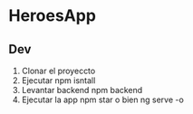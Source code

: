 # HeroesApp

## Dev

1. Clonar el proyeccto
2. Ejecutar npm isntall
3. Levantar backend npm backend
4. Ejecutar la app npm star o bien ng serve -o